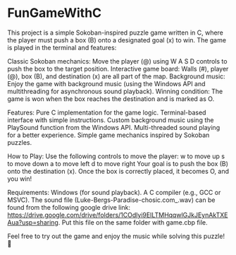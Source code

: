 # FunGameWithC
This project is a simple Sokoban-inspired puzzle game written in C, where the player must push a box (B) onto a designated goal (x) to win. The game is played in the terminal and features:

  Classic Sokoban mechanics: Move the player (@) using W A S D controls to push the box to the target position.
  Interactive game board: Walls (#), player (@), box (B), and destination (x) are all part of the map.
  Background music: Enjoy the game with background music (using the Windows API and multithreading for asynchronous sound playback).
  Winning condition: The game is won when the box reaches the destination and is marked as O.

Features:
  Pure C implementation for the game logic.
  Terminal-based interface with simple instructions.
  Custom background music using the PlaySound function from the Windows API.
  Multi-threaded sound playing for a better experience.
  Simple game mechanics inspired by Sokoban puzzles.

How to Play:
  Use the following controls to move the player:
    w to move up
    s to move down
    a to move left
    d to move right
  Your goal is to push the box (B) onto the destination (x).
  Once the box is correctly placed, it becomes O, and you win!

Requirements:
  Windows (for sound playback).
  A C compiler (e.g., GCC or MSVC).
  The sound file (Luke-Bergs-Paradise-chosic.com_.wav) can be found from the following google drive link:
  https://drive.google.com/drive/folders/1COdlyi9EILTMHqqwlGJkJEynAkTXEAua?usp=sharing. Put this file on the same folder with game.cbp file.

Feel free to try out the game and enjoy the music while solving this puzzle! 🎉
